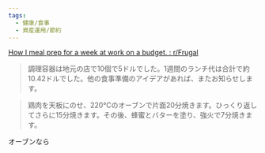 ```yaml
---
tags:
  - 健康/食事
  - 資産運用/節約
---
```

[How I meal prep for a week at work on a budget. : r/Frugal](https://www.reddit.com/r/Frugal/comments/1lavrxq/how_i_meal_prep_for_a_week_at_work_on_a_budget/)

>調理容器は地元の店で10個で5ドルでした。1週間のランチ代は合計で約10.42ドルでした。他の食事準備のアイデアがあれば、またお知らせします。

>鶏肉を天板にのせ、220℃のオーブンで片面20分焼きます。ひっくり返してさらに15分焼きます。その後、蜂蜜とバターを塗り、強火で7分焼きます。

オーブンなら